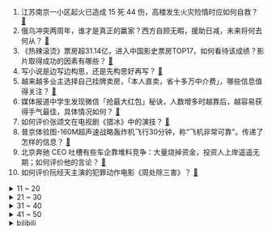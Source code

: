 1. 江苏南京一小区起火已造成 15 死 44 伤，高楼发生火灾险情时应如何自救？ [:link:](https://www.zhihu.com/question/645650955)
2. 俄乌冲突两周年，谁才是真正的赢家？西方自顾无暇，援助日减，未来将何去何从？ [:link:](https://www.zhihu.com/question/645690376)
3. 《热辣滚烫》票房超31.14亿，进入中国影史票房TOP17，如何看待该成绩？影片取得成功的因素有哪些？ [:link:](https://www.zhihu.com/question/645499882)
4. 写小说是边写边构思，还是先构思好再写？ [:link:](https://www.zhihu.com/question/640080497)
5. 越来越多业主选择自己挂牌卖房，「本人直卖，省十多万中介费」，哪些信息值得关注？ [:link:](https://www.zhihu.com/question/645653207)
6. 媒体报道中学生发现微信「抢最大红包」秘诀，人数增多时越靠后，越容易获得手气最佳，具体情况如何？ [:link:](https://www.zhihu.com/question/645703852)
7. 如何评价张颂文在电视剧《猎冰》中的演技？ [:link:](https://www.zhihu.com/question/645237854)
8. 普京体验图-160M超声速战略轰炸机飞行30分钟，称“飞机非常可靠”。传递了怎样的信息？ [:link:](https://www.zhihu.com/question/645520340)
9. 北京奔驰 CEO 吐槽有些车企靠堆料竞争：大量烧掉资金，投资人上岸遥遥无期；如何评价他的言论？ [:link:](https://www.zhihu.com/question/645344731)
10. 如何评价阮经天主演的犯罪动作电影《周处除三害》？ [:link:](https://www.zhihu.com/question/645672207)
<details>
<summary>11 ~ 20</summary>

11. 报告称 65 岁或为延迟退休调整后最终结果，男女会趋于同龄，哪些信息值得关注？ [:link:](https://www.zhihu.com/question/645685254)
12. 假如有一个按钮，按下后意识会在一秒内度过1万年，随后彻底失忆并在新的城市里获得10亿美元，你会按吗？ [:link:](https://www.zhihu.com/question/645558803)
13. 从生物学角度来讲，为什么有人对香菜喜爱至极，有人却深恶痛绝？ [:link:](https://www.zhihu.com/question/645238325)
14. 2024 LPL 春季赛 JDG 1:2 不敌 BLG 赛季首败，如何评价这场比赛？ [:link:](https://www.zhihu.com/question/645703761)
15. 中央广播电视总台《2024 年元宵晚会》，你最喜欢哪个节目？ [:link:](https://www.zhihu.com/question/645693030)
16. 杜月笙去世后，留给孟小冬的遗产并不多，孟小冬是如何谋生的呢？ [:link:](https://www.zhihu.com/question/498571350)
17. 法检的员额制近两年会有所改变吗？ [:link:](https://www.zhihu.com/question/645279456)
18. 临床医学是最不看第一学历的专业吗? [:link:](https://www.zhihu.com/question/613102554)
19. 南京通报火灾事故「 15 人遇难 44 人在院治疗，初查系电动车存放处起火引发」，哪些信息值得关注？ [:link:](https://www.zhihu.com/question/645643570)
20. 《崩坏：星穹铁道》的道具文案里，你发现了哪些容易错过的小细节？ [:link:](https://www.zhihu.com/question/645370673)
</details>
<details>
<summary>21 ~ 30</summary>

21. 真的有外科手术天才吗? [:link:](https://www.zhihu.com/question/644864242)
22. 国乒女队 3-2 战胜日本队夺得釜山世乒赛冠军，实现世乒赛女团六连冠，如何评价她们的发挥？ [:link:](https://www.zhihu.com/question/645728936)
23. 为什么大家对香菜的评价这么两极分化？ [:link:](https://www.zhihu.com/question/645234985)
24. 什么是偷换概念，能否举一个例子? [:link:](https://www.zhihu.com/question/313674369)
25. “茶若能醉何须酒”，下一句该怎么写？ [:link:](https://www.zhihu.com/question/645669876)
26. 如何评价《星穹铁道》新角色【砂金】被nga评论强度不足? [:link:](https://www.zhihu.com/question/645508263)
27. 23-24 赛季 NBA快船 101:95 灰熊，如何评价这场比赛？ [:link:](https://www.zhihu.com/question/645648707)
28. 进入第三年，乌克兰危机还要持续多久？当危机演变成持久战，谁能真的毫发无伤？ [:link:](https://www.zhihu.com/question/645652069)
29. 中国载人月球探测任务新飞行器名称确定，新一代载人飞船名叫梦舟，月面着陆器名叫揽月，哪些信息值得关注？ [:link:](https://www.zhihu.com/question/645654666)
30. 釜山世乒赛中国队 3:2 战胜韩国队，晋级男团决赛，如何评价他们的表现？ [:link:](https://www.zhihu.com/question/645688185)
</details>
<details>
<summary>31 ~ 40</summary>

31. 有哪些你一直不敢吃，吃到后觉得味道超赞的食物？ [:link:](https://www.zhihu.com/question/643098214)
32. 23-24 赛季 NBA马刺 118:123 湖人，如何评价这场比赛？ [:link:](https://www.zhihu.com/question/645662246)
33. 美法官裁定特朗普因民事欺诈案被处以 4.54 亿美元罚款，这意味着什么？将对特朗普带来哪些影响？ [:link:](https://www.zhihu.com/question/645651765)
34. 23-24 赛季 NBA黄蜂 84:97 勇士，如何评价这场比赛？ [:link:](https://www.zhihu.com/question/645658569)
35. 《三体》到底有多惊艳？ [:link:](https://www.zhihu.com/question/352509340)
36. AI 视频产品 Stable Video 正式开放公测，体验效果如何？ [:link:](https://www.zhihu.com/question/645505604)
37. 无畏Pro15 2024的华硕旋钮使用体验如何？对于AI修图剪视频是否有帮助？ [:link:](https://www.zhihu.com/question/645334337)
38. 西安、青岛获批成内地赴港澳「个人游」城市，3 月 6 日起可签发往来「个人旅游签注」，将带来哪些影响？ [:link:](https://www.zhihu.com/question/645535189)
39. 如果等你变优秀了，再去追喜欢的人，来得及吗？ [:link:](https://www.zhihu.com/question/644666660)
40. 如何评价河南卫视元宵晚会？你最喜欢哪个节目？有哪些看点？ [:link:](https://www.zhihu.com/question/645715012)
</details>
<details>
<summary>41 ~ 50</summary>

41. 巴菲特明确接班人，称雷格·阿贝尔在各方面都做好担任伯克希尔哈撒韦 CEO 的准备，哪些信息值得关注？ [:link:](https://www.zhihu.com/question/645725582)
42. 和氏璧，传国玉玺，九鼎，哪个历史价值更高？ [:link:](https://www.zhihu.com/question/642168634)
43. 如何看待春节期间屯券购物小城用户占比超六成，小城用户的线上消费习惯发生了哪些变化？ [:link:](https://www.zhihu.com/question/645625309)
44. 伊万科维奇出任中国国家男子足球队主教练，曾带领山东泰山中超夺冠，他会率领国足闯入世界杯决赛圈吗？ [:link:](https://www.zhihu.com/question/645663950)
45. 如何评价短剧《我在八零年代当后妈》？ [:link:](https://www.zhihu.com/question/644495661)
46. 张三丰和东方不败谁更恐怖? [:link:](https://www.zhihu.com/question/645253093)
47. 从 ChatGPT 到 Sora，为何 OpenAI 能连续打造出王炸级神器？ [:link:](https://www.zhihu.com/question/645556648)
48. 官方：阿根廷 3 月原定在中国进行的友谊赛移师至美国，对手为尼日利亚和萨尔瓦多，哪些信息值得关注？ [:link:](https://www.zhihu.com/question/645444720)
49. 什么阻止了氢气成为汽车内燃机燃料？ [:link:](https://www.zhihu.com/question/283960339)
50. 李鸿章应该知道签订《马关条约》对他意味着什么，但他为什么不拒绝呢？ [:link:](https://www.zhihu.com/question/645111426)
</details><details>
<summary>bilibili</summary>

</details>